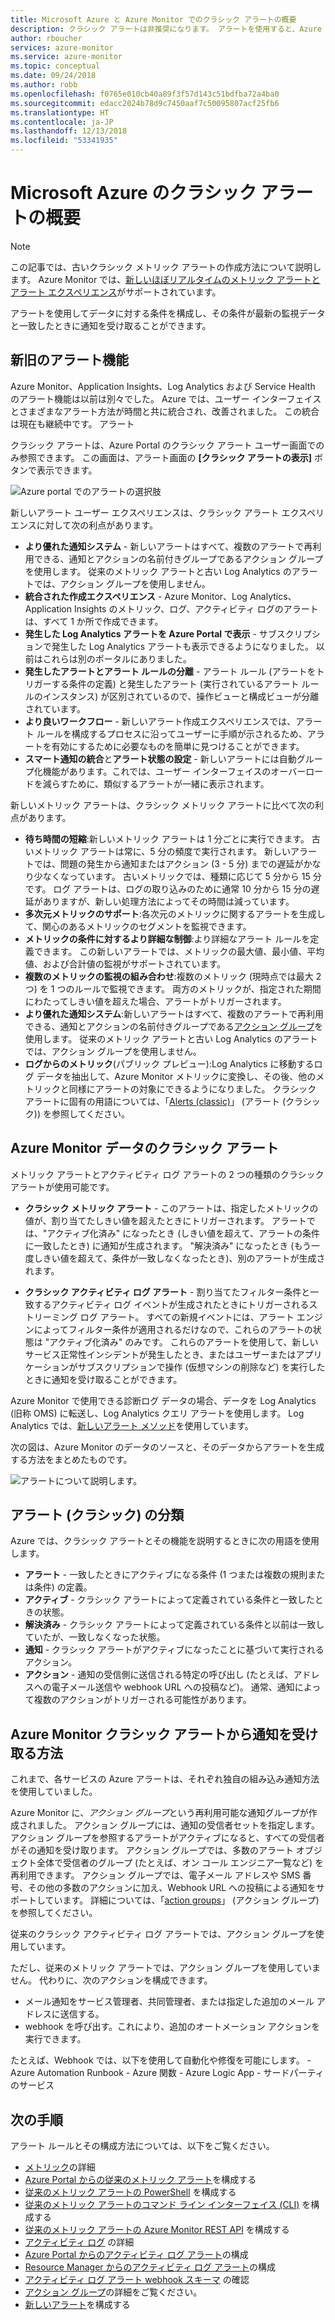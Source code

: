 ```yaml
---
title: Microsoft Azure と Azure Monitor でのクラシック アラートの概要
description: クラシック アラートは非推奨になります。 アラートを使用すると、Azure リソースのメトリック、イベント、またはログを監視し、指定した条件が満たされたときに通知を受けることができます。
author: rboucher
services: azure-monitor
ms.service: azure-monitor
ms.topic: conceptual
ms.date: 09/24/2018
ms.author: robb
ms.openlocfilehash: f0765e010cb40a89f3f57d143c51bdfba72a4ba0
ms.sourcegitcommit: edacc2024b78d9c7450aaf7c50095807acf25fb6
ms.translationtype: HT
ms.contentlocale: ja-JP
ms.lasthandoff: 12/13/2018
ms.locfileid: "53341935"
---
```

# <a name="what-are-classic-alerts-in-microsoft-azure"></a>Microsoft Azure のクラシック アラートの概要

> [!NOTE]
> この記事では、古いクラシック メトリック アラートの作成方法について説明します。 Azure Monitor では、[新しいほぼリアルタイムのメトリック アラートとアラート エクスペリエンス](../../azure-monitor/platform/alerts-overview.md)がサポートされています。 
>

アラートを使用してデータに対する条件を構成し、その条件が最新の監視データと一致したときに通知を受け取ることができます。

## <a name="old-and-new-alerting-capabilities"></a>新旧のアラート機能

Azure Monitor、Application Insights、Log Analytics および Service Health のアラート機能は以前は別々でした。 Azure では、ユーザー インターフェイスとさまざまなアラート方法が時間と共に統合され、改善されました。 この統合は現在も継続中です。 アラート

クラシック アラートは、Azure Portal のクラシック アラート ユーザー画面でのみ参照できます。 この画面は、アラート画面の **[クラシック アラートの表示]** ボタンで表示できます。 

 ![Azure portal でのアラートの選択肢](media/alerts-classic.overview/monitor-alert-screen2.png)

新しいアラート ユーザー エクスペリエンスは、クラシック アラート エクスペリエンスに対して次の利点があります。
-   **より優れた通知システム** - 新しいアラートはすべて、複数のアラートで再利用できる、通知とアクションの名前付きグループであるアクション グループを使用します。 従来のメトリック アラートと古い Log Analytics のアラートでは、アクション グループを使用しません。
-   **統合された作成エクスペリエンス** - Azure Monitor、Log Analytics、Application Insights のメトリック、ログ、アクティビティ ログのアラートは、すべて 1 か所で作成できます。
-   **発生した Log Analytics アラートを Azure Portal で表示** - サブスクリプションで発生した Log Analytics アラートも表示できるようになりました。 以前はこれらは別のポータルにありました。
-   **発生したアラートとアラート ルールの分離** - アラート ルール (アラートをトリガーする条件の定義) と発生したアラート (実行されているアラート ルールのインスタンス) が区別されているので、操作ビューと構成ビューが分離されています。
-   **より良いワークフロー** - 新しいアラート作成エクスペリエンスでは、アラート ルールを構成するプロセスに沿ってユーザーに手順が示されるため、アラートを有効にするために必要なものを簡単に見つけることができます。
-   **スマート通知の統合**と**アラート状態の設定** - 新しいアラートには自動グループ化機能があります。これでは、ユーザー インターフェイスのオーバーロードを減らすために、類似するアラートが一緒に表示されます。 

新しいメトリック アラートは、クラシック メトリック アラートに比べて次の利点があります。
-   **待ち時間の短縮**:新しいメトリック アラートは 1 分ごとに実行できます。 古いメトリック アラートは常に、5 分の頻度で実行されます。 新しいアラートでは、問題の発生から通知またはアクション (3 - 5 分) までの遅延がかなり少なくなっています。 古いメトリックでは、種類に応じて 5 分から 15 分です。  ログ アラートは、ログの取り込みのために通常 10 分から 15 分の遅延がありますが、新しい処理方法によってその時間は減っています。 
-   **多次元メトリックのサポート**:各次元のメトリックに関するアラートを生成して、関心のあるメトリックのセグメントを監視できます。
-   **メトリックの条件に対するより詳細な制御**:より詳細なアラート ルールを定義できます。 この新しいアラートでは、メトリックの最大値、最小値、平均値、および合計値の監視がサポートされています。
-   **複数のメトリックの監視の組み合わせ**:複数のメトリック (現時点では最大 2 つ) を 1 つのルールで監視できます。 両方のメトリックが、指定された期間にわたってしきい値を超えた場合、アラートがトリガーされます。
-   **より優れた通知システム**:新しいアラートはすべて、複数のアラートで再利用できる、通知とアクションの名前付きグループである[アクション グループ](../../azure-monitor/platform/action-groups.md)を使用します。  従来のメトリック アラートと古い Log Analytics のアラートでは、アクション グループを使用しません。 
-   **ログからのメトリック**(パブリック プレビュー):Log Analytics に移動するログ データを抽出して、Azure Monitor メトリックに変換し、その後、他のメトリックと同様にアラートの対象にできるようになりました。 クラシック アラートに固有の用語については、「[Alerts (classic)](alerts-classic.overview.md)」 (アラート (クラシック)) を参照してください。 


## <a name="classic-alerts-on-azure-monitor-data"></a>Azure Monitor データのクラシック アラート
メトリック アラートとアクティビティ ログ アラートの 2 つの種類のクラシック アラートが使用可能です。

* **クラシック メトリック アラート** - このアラートは、指定したメトリックの値が、割り当てたしきい値を超えたときにトリガーされます。 アラートでは、"アクティブ化済み" になったとき (しきい値を超えて、アラートの条件に一致したとき) に通知が生成されます。 "解決済み" になったとき (もう一度しきい値を超えて、条件が一致しなくなったとき)、別のアラートが生成されます。

* **クラシック アクティビティ ログ アラート** - 割り当てたフィルター条件と一致するアクティビティ ログ イベントが生成されたときにトリガーされるストリーミング ログ アラート。 すべての新規イベントには、アラート エンジンによってフィルター条件が適用されるだけなので、これらのアラートの状態は "アクティブ化済み" のみです。 これらのアラートを使用して、新しいサービス正常性インシデントが発生したとき、またはユーザーまたはアプリケーションがサブスクリプションで操作 (仮想マシンの削除など) を実行したときに通知を受け取ることができます。

Azure Monitor で使用できる診断ログ データの場合、データを Log Analytics (旧称 OMS) に転送し、Log Analytics クエリ アラートを使用します。 Log Analytics では、[新しいアラート メソッド](../../azure-monitor/platform/alerts-overview.md)を使用しています。 

次の図は、Azure Monitor のデータのソースと、そのデータからアラートを生成する方法をまとめたものです。

![アラートについて説明します。](media/alerts-classic.overview/Alerts_Overview_Resource_v5.png)

## <a name="taxonomy-of-alerts-classic"></a>アラート (クラシック) の分類
Azure では、クラシック アラートとその機能を説明するときに次の用語を使用します。
* **アラート** - 一致したときにアクティブになる条件 (1 つまたは複数の規則または条件) の定義。
* **アクティブ** - クラシック アラートによって定義されている条件と一致したときの状態。
* **解決済み** - クラシック アラートによって定義されている条件と以前は一致していたが、一致しなくなった状態。
* **通知** - クラシック アラートがアクティブになったことに基づいて実行されるアクション。
* **アクション** - 通知の受信側に送信される特定の呼び出し (たとえば、アドレスへの電子メール送信や webhook URL への投稿など)。 通常、通知によって複数のアクションがトリガーされる可能性があります。

## <a name="how-do-i-receive-a-notification-from-an-azure-monitor-classic-alert"></a>Azure Monitor クラシック アラートから通知を受け取る方法
これまで、各サービスの Azure アラートは、それぞれ独自の組み込み通知方法を使用していました。 

Azure Monitor に、*アクション グループ*という再利用可能な通知グループが作成されました。 アクション グループには、通知の受信者セットを指定します。アクション グループを参照するアラートがアクティブになると、すべての受信者がその通知を受け取ります。 アクション グループでは、多数のアラート オブジェクト全体で受信者のグループ (たとえば、オン コール エンジニア一覧など) を再利用できます。 アクション グループでは、電子メール アドレスや SMS 番号、その他の多数のアクションに加え、Webhook URL への投稿による通知をサポートしています。  詳細については、「[action groups](../../azure-monitor/platform/action-groups.md)」 (アクション グループ) を参照してください。 

従来のクラシック アクティビティ ログ アラートでは、アクション グループを使用しています。

ただし、従来のメトリック アラートでは、アクション グループを使用していません。 代わりに、次のアクションを構成できます。 
- メール通知をサービス管理者、共同管理者、または指定した追加のメール アドレスに送信する。
- webhook を呼び出す。これにより、追加のオートメーション アクションを実行できます。

たとえば、Webhook では、以下を使用して自動化や修復を可能にします。
    - Azure Automation Runbook
    - Azure 関数
    - Azure Logic App
    - サードパーティのサービス

## <a name="next-steps"></a>次の手順
アラート ルールとその構成方法については、以下をご覧ください。

* [メトリック](../../azure-monitor/platform/data-collection.md)の詳細
* [Azure Portal からの従来のメトリック アラート](alerts-classic-portal.md)を構成する
* [従来のメトリック アラートの PowerShell](alerts-classic-portal.md) を構成する
* [従来のメトリック アラートのコマンド ライン インターフェイス (CLI)](alerts-classic-portal.md) を構成する
* [従来のメトリック アラートの Azure Monitor REST API](https://msdn.microsoft.com/library/azure/dn931945.aspx) を構成する
* [アクティビティ ログ](../../monitoring-and-diagnostics/monitoring-overview-activity-logs.md) の詳細
* [Azure Portal からのアクティビティ ログ アラート](../../azure-monitor/platform/activity-log-alerts.md)の構成
* [Resource Manager からのアクティビティ ログ アラート](alerts-activity-log.md)の構成
* [アクティビティ ログ アラート webhook スキーマ](../../azure-monitor/platform/activity-log-alerts-webhook.md) の確認
* [アクション グループ](../../azure-monitor/platform/action-groups.md)の詳細をご覧ください。
* [新しいアラート](../../azure-monitor/platform/alerts-metric.md)を構成する
